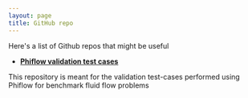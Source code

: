```yaml
---
layout: page
title: GitHub repo
---
```


Here's a list of Github repos that might be useful

* [**Phiflow validation test cases**](https://github.com/shuvayanb/Phiflow_validation)

This repository is meant for the validation test-cases performed using Phiflow for benchmark fluid flow problems
